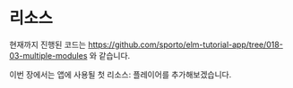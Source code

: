 # 리소스

현재까지 진행된 코드는 <https://github.com/sporto/elm-tutorial-app/tree/018-03-multiple-modules> 와 같습니다.

이번 장에서는 앱에 사용될 첫 리소스: 플레이어를 추가해보겠습니다.
